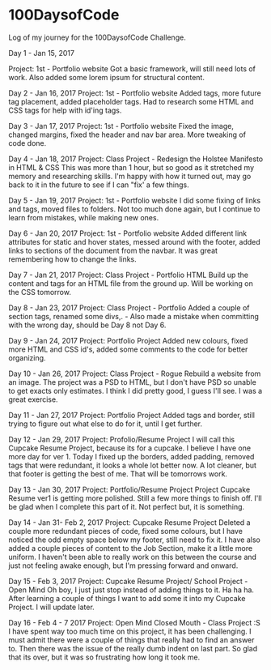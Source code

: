 # 100DaysofCode
Log of my journey for the 100DaysofCode Challenge.


Day 1 - Jan 15, 2017

Project: 1st - Portfolio website
Got a basic framework, will still need lots of work. Also added some lorem ipsum for structural content.


Day 2 - Jan 16, 2017
Project: 1st - Portfolio website
Added tags, more future tag placement, added placeholder tags.
Had to research some HTML and CSS tags for help with id'ing tags.


Day 3 - Jan 17, 2017
Project: 1st - Portfolio website
Fixed the image, changed margins, fixed the header and nav bar area. More tweaking of code done.

Day 4 - Jan 18, 2017
Project: Class Project - Redesign the Holstee Manifesto in HTML & CSS
This was more than 1 hour, but so good as it stretched my memory and researching skills. I'm happy with how it turned out, may go back to it in the future to see if I can "fix' a few things.

Day 5 - Jan 19, 2017
Project: 1st - Portfolio website
I did some fixing of links and tags, moved files to folders.
Not too much done again, but I continue to learn from mistakes, while making new ones.

Day 6 - Jan 20, 2017
Project: 1st - Portfolio website
Added different link attributes for static and hover states, messed around with the footer, added links to sections of the document from the navbar.
It was great remembering how to change the links.

Day 7 - Jan 21, 2017
Project: Class Project - Portfolio HTML
Build up the content and tags for an HTML file from the ground up. Will be working on the CSS tomorrow.

Day 8 - Jan 23, 2017
Project: Class Project - Portfolio
Added a couple of section tags, renamed some divs,. - Also made a mistake when committing with the wrong day, should be Day 8 not Day 6.

Day 9 - Jan 24, 2017
Project: Portfolio Project
Added new colours, fixed more HTML and CSS id's, added some comments to the code for better organizing.

Day 10 - Jan 26, 2017
Project: Class Project - Rogue
Rebuild a website from an image. The project was a PSD to HTML, but I don't have PSD so unable to get exacts only estimates. I think I did pretty good, I guess I'll see. I was a great exercise.


Day 11 - Jan 27, 2017
Project: Portfolio Project
Added tags and border, still trying to figure out what else to do for it, until I get further.

Day 12 - Jan 29, 2017
Project: Profolio/Resume Project
I will call this Cupcake Resume Project, because its for a cupcake. I believe I have one more day for ver 1.
Today I fixed up the borders, added padding, removed tags that were redundant, it looks a whole lot better now. A lot cleaner, but that footer is getting the best of me. That will be tomorrows work.

Day 13 - Jan 30, 2017
Project: Portfolio/Resume Project
Project Cupcake Resume ver1 is getting more polished. Still a few more things to finish off.
I'll be glad when I complete this part of it. Not perfect but, it is something.

Day 14 - Jan 31- Feb 2, 2017
Project: Cupcake Resume Project
Deleted a couple more redundant pieces of code, fixed some colours, but I have noticed the odd empty space below my footer, still need to fix it. I have also added a couple pieces of content to the Job Section, make it a little more uniform.
I haven't been able to really work on this between the course and just not feeling awake enough, but I'm pressing forward and onward.

Day 15 - Feb 3, 2017
Project: Cupcake Resume Project/ School Project - Open Mind
Oh boy, I just just stop instead of adding things to it. Ha ha ha. After learning a couple of things I want to add some it into my Cupcake Project.
I will update later.

Day 16 - Feb 4 - 7 2017
Project: Open Mind Closed Mouth - Class Project
:S I have spent way too much time on this project, it has been challenging. I must admit there were a couple of things that  really had to find an answer to. Then there was the issue of the really dumb indent on last part.
So glad that its over, but it was so frustrating how long it took me.
